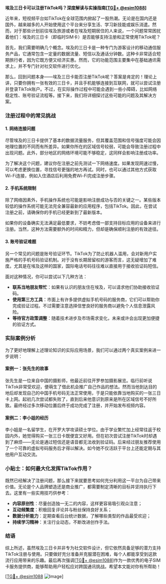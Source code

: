 **埃及三日卡可以注册TikTok吗？深度解读与实操指南[[TG💪+ @esim1088](https://t.me/s/esim1088)]**

近年来，短视频平台如TikTok在全球范围内掀起了一股热潮。无论是在国内还是国外，越来越多的人开始使用这个平台来分享生活、学习新技能或娱乐消遣。然而，对于那些计划前往埃及旅游或者在埃及短期居住的人来说，一个问题常常困扰着他们：埃及的三日卡（即临时SIM卡）是否能够支持注册和正常使用TikTok呢？

首先，我们需要明确几个概念。埃及的三日卡是一种专门为游客设计的移动通信服务产品，它通常包含一定量的数据流量、短信以及通话分钟数。这种卡非常适合短期旅行者，因为它既方便又经济实惠。然而，它的功能范围主要集中在基础通讯需求上，并不专门针对社交软件进行优化。

那么，回到问题本身——埃及三日卡能否注册TikTok呢？答案是肯定的！理论上讲，只要你拥有一张有效的三日卡，并且手机能够连接到互联网，就可以尝试注册并登录TikTok账户。不过，在实际操作过程中可能会遇到一些小障碍，比如网络稳定性、账号验证流程等。接下来，我们将详细探讨这些可能的问题及其解决方案。

### 注册过程中的常见挑战

#### 1. 网络连接问题
尽管埃及的三日卡提供了基本的数据流量服务，但其覆盖范围和信号强度可能会因地理位置的不同而有所差异。如果你所在的区域信号较弱，可能会导致注册过程中出现问题。此外，部分地区的网络环境可能不够稳定，这同样会影响注册成功率。

为了解决这个问题，建议你在注册之前先测试一下网络速度。如果发现网速过慢，可以考虑更换位置，寻找信号更强的地方再试。同时，也可以通过其他方式获取Wi-Fi连接，例如入住酒店后利用免费Wi-Fi完成注册步骤。

#### 2. 手机系统限制
除了网络因素外，手机操作系统也可能是影响注册成功与否的关键之一。某些版本较低的操作系统可能无法完全兼容最新的应用程序，包括TikTok。因此，在尝试注册之前，请确保你的手机已经更新到了最新版本。

如果你的设备确实无法满足最低要求，不妨考虑借一部支持目标应用的设备来进行注册。当然，这种方法需要额外的时间和精力，但却是确保顺利注册的有效途径。

#### 3. 账号验证难题
另一个常见的问题是账号验证环节。TikTok为了防止机器人滥用，会对新用户实施严格的手机号码验证机制。对于没有长期居留权的游客而言，这无疑增加了难度。尤其是在埃及这样的国家，国际电话号码往往难以直接用于接收验证码短信。

面对这种情况，你可以尝试以下几种方法：
- **联系当地朋友帮忙**：如果有认识的朋友住在埃及，可以请求他们协助接收验证码。
- **使用第三方工具**：市面上有许多提供虚拟手机号码的服务商，它们可以帮助你完成验证过程。不过需要注意选择信誉良好的服务商以避免个人信息泄露风险。
- **等待官方政策调整**：随着技术进步及市场需求变化，未来或许会出现更加便捷的验证方式。

### 实际案例分析

为了更好地理解上述理论知识的实际应用场景，我们可以通过两个真实案例来进一步说明：

#### 案例一：张先生的故事
张先生是一位来自中国的摄影师，他最近前往开罗参加摄影展览。临行前听说TikTok非常受欢迎，便萌生了借此机会推广自己作品的想法。然而当他到达目的地后却发现自己的中国手机号码无法正常使用，于是只能依靠当地购买的一张三日卡上网。起初几次尝试都失败了，直到后来他意识到原来是所在区域信号不好所致。最终经过多次移动位置后终于成功完成了注册，并开始发布视频内容。

#### 案例二：李小姐的经历
李小姐是一名留学生，在开罗大学攻读硕士学位。由于学业繁忙加上经常往返于校园内外，她觉得购买一张三日卡既便宜又好用。但在初次尝试注册TikTok时却遇到了麻烦——无论是通过短信还是语音都无法收到验证码。后来经过朋友推荐使用了一个可靠的虚拟号码服务后才得以解决。如今她不仅活跃于平台上还能定期与其他用户互动交流。

### 小贴士：如何最大化发挥TikTok作用？
既然已经解决了注册问题，那么接下来就要思考如何充分利用这一平台为自己带来价值。无论是个人品牌塑造还是商业推广，都需要制定清晰的目标并坚持执行下去。这里有一些实用技巧供参考：

- **内容原创性**：尽量创造独一无二的内容，这样更容易吸引观众注意；
- **互动频繁度**：积极回复评论并与粉丝保持良好关系；
- **数据分析能力**：定期查看后台统计数据，了解哪些类型的作品最受欢迎；
- **持续学习精神**：关注行业动态，不断改进创作手法。

### 结语

综上所述，虽然埃及三日卡并非专为社交软件设计，但它依然具备足够的潜力支持TikTok注册与使用。只要做好充分准备并克服潜在困难，每个人都能享受到这款流行应用带来的乐趣。最后再次强调[[TG💪+ @esim1088](https://t.me/s/esim1088)]作为一款优秀的电子SIM卡服务提供商，能够帮助用户轻松应对跨国通讯挑战。希望本文能对你有所帮助！

[[TG💪+ @esim1088](https://t.me/s/esim1088) ![Image](https://i.postimg.cc/4NQfJmqS/Snipaste-2025-05-13-00-14-12.png)]